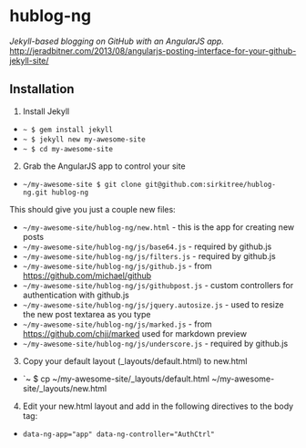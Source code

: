 # hublog-ng
_Jekyll-based blogging on GitHub with an AngularJS app._
http://jeradbitner.com/2013/08/angularjs-posting-interface-for-your-github-jekyll-site/

## Installation
1. Install Jekyll
 * `~ $ gem install jekyll`
 * `~ $ jekyll new my-awesome-site`
 * `~ $ cd my-awesome-site`

2. Grab the AngularJS app to control your site
 * `~/my-awesome-site $ git clone git@github.com:sirkitree/hublog-ng.git hublog-ng`

This should give you just a couple new files:
* `~/my-awesome-site/hublog-ng/new.html` - this is the app for creating new posts
* `~/my-awesome-site/hublog-ng/js/base64.js` - required by github.js
* `~/my-awesome-site/hublog-ng/js/filters.js` - required by github.js
* `~/my-awesome-site/hublog-ng/js/github.js` - from https://github.com/michael/github
* `~/my-awesome-site/hublog-ng/js/githubpost.js` - custom controllers for authentication with github.js
* `~/my-awesome-site/hublog-ng/js/jquery.autosize.js` - used to resize the new post textarea as you type
* `~/my-awesome-site/hublog-ng/js/marked.js` - from https://github.com/chjj/marked used for markdown preview
* `~/my-awesome-site/hublog-ng/js/underscore.js` - required by github.js

3. Copy your default layout (_layouts/default.html) to new.html
* `~ $ cp ~/my-awesome-site/_layouts/default.html ~/my-awesome-site/_layouts/new.html 

4. Edit your new.html layout and add in the following directives to the body tag:
* `data-ng-app="app" data-ng-controller="AuthCtrl"`